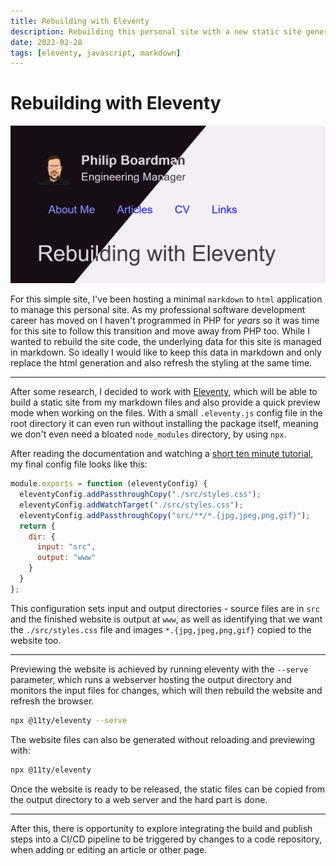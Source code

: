 ```yaml
---
title: Rebuilding with Eleventy
description: Rebuilding this personal site with a new static site generator
date: 2022-02-28
tags: [eleventy, javascript, markdown]
---
```

# Rebuilding with Eleventy

![Eleventy theme with dark and light modes](/articles/eleventy/rebuilding-with-eleventy-theme.png)

For this simple site, I've been hosting a minimal `markdown` to `html` application to manage this personal site. As my professional software development career has moved on I haven't programmed in PHP for _years_ so it was time for this site to follow this transition and move away from PHP too. While I wanted to rebuild the site code, the underlying data for this site is managed in markdown. So ideally I would like to keep this data in markdown and only replace the html generation and also refresh the styling at the same time.

---

After some research, I decided to work with [Eleventy](https://www.11ty.dev/), which will be able to build a static site from my markdown files and also provide a quick preview mode when working on the files. With a small `.eleventy.js` config file in the root directory it can even run without installing the package itself, meaning we don't even need a bloated `node_modules` directory, by using `npx`.

After reading the documentation and watching a [short ten minute tutorial](https://www.youtube.com/watch?v=p81J7G1qFAM), my final config file looks like this:

```js
module.exports = function (eleventyConfig) {
  eleventyConfig.addPassthroughCopy("./src/styles.css");
  eleventyConfig.addWatchTarget("./src/styles.css");
  eleventyConfig.addPassthroughCopy("src/**/*.{jpg,jpeg,png,gif}");
  return {
    dir: {
      input: "src",
      output: "www"
    }
  }
};
```

This configuration sets input and output directories - source files are in `src` and the finished website is output at `www`, as well as identifying that we want the `./src/styles.css` file and images `*.{jpg,jpeg,png,gif}` copied to the website too.

---

Previewing the website is achieved by running eleventy with the `--serve` parameter, which runs a webserver hosting the output directory and monitors the input files for changes, which will then rebuild the website and refresh the browser.

```bash
npx @11ty/eleventy --serve
```

The website files can also be generated without reloading and previewing with:

```bash
npx @11ty/eleventy
```

Once the website is ready to be released, the static files can be copied from the output directory to a web server and the hard part is done.

---

After this, there is opportunity to explore integrating the build and publish steps into a CI/CD pipeline to be triggered by changes to a code repository, when adding or editing an article or other page.